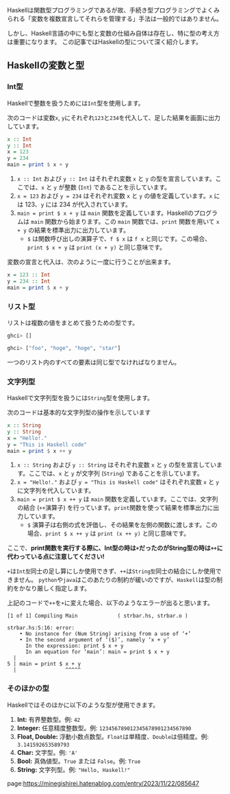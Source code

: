 


Haskellは関数型プログラミングであるが故、手続き型プログラミングでよくみられる「変数を複数宣言してそれらを管理する」手法は一般的ではありません。

しかし、Haskell言語の中にも型と変数の仕組み自体は存在し、特に型の考え方は重要になります。
この記事ではHaskellの型について深く紹介します。


## Haskellの変数と型

### Int型

Haskellで整数を扱うためには`Int`型を使用します。

次のコードは変数`x`, `y`にそれぞれ`123`と`234`を代入して、足した結果を画面に出力しています。

```hs
x :: Int
y :: Int
x = 123
y = 234
main = print $ x + y
```

1.  `x :: Int` および `y :: Int` はそれぞれ変数 `x` と `y` の型を宣言しています。ここでは、`x` と `y` が整数 (`Int`) であることを示しています。
2.  `x = 123` および `y = 234` はそれぞれ変数 `x` と `y` の値を定義しています。`x` には 123、`y` には 234 が代入されています。
3.  `main = print $ x + y` は `main` 関数を定義しています。Haskellのプログラムは `main` 関数から始まります。この `main` 関数では、`print` 関数を用いて `x + y` の結果を標準出力に出力しています。
    * `$` は関数呼び出しの演算子で、`f $ x` は `f x` と同じです。この場合、`print $ x + y` は `print (x + y)` と同じ意味です。


変数の宣言と代入は、次のように一度に行うことが出来ます。

```hs
x = 123 :: Int
y = 234 :: Int
main = print $ x + y
```


### リスト型

リストは複数の値をまとめて扱うための型です。

```hs
ghci> []
```

```hs
ghci> ["foo", "hoge", "hoge", "star"]
```

一つのリスト内のすべての要素は同じ型でなければなりません。










### 文字列型

Haskellで文字列型を扱うには`String`型を使用します。

次のコードは基本的な文字列型の操作を示しています

```hs
x :: String
y :: String
x = "Hello!."
y = "This is Haskell code"
main = print $ x ++ y
```

1.  `x :: String` および `y :: String` はそれぞれ変数 `x` と `y` の型を宣言しています。ここでは、`x` と `y` が文字列 (`String`) であることを示しています。
2.  `x = "Hello!."` および `y = "This is Haskell code"` はそれぞれ変数 `x` と `y` に文字列を代入しています。
3.  `main = print $ x ++ y` は `main` 関数を定義しています。ここでは、文字列の結合 (`++`演算子) を行っています。`print`関数を使って結果を標準出力に出力しています。
    * `$` 演算子は右側の式を評価し、その結果を左側の関数に渡します。この場合、`print $ x ++ y` は `print (x ++ y)` と同じ意味です。

ここで、**print関数を実行する際に、Int型の時は`+`だったのがString型の時は`++`に代わっている点に注意してください!**

`+`は`Int型`同士の足し算にしか使用できず、`++`は`String型`同士の結合にしか使用できません。
`python`や`java`はこのあたりの制約が緩いのですが、`Haskell`は型の制約をかなり厳しく指定します。

上記のコードで`++`を`+`に変えた場合、以下のようなエラーが出ると思います。

```
[1 of 1] Compiling Main             ( strbar.hs, strbar.o )

strbar.hs:5:16: error:
    • No instance for (Num String) arising from a use of ‘+’
    • In the second argument of ‘($)’, namely ‘x + y’
      In the expression: print $ x + y
      In an equation for ‘main’: main = print $ x + y
  |
5 | main = print $ x + y
  |                ^^^^^
```


### そのほかの型

Haskellではそのほかに以下のような型が使用できます。

1.  **Int:**
    有界整数型。例: `42`
2.  **Integer:**
    任意精度整数型。例: `123456789012345678901234567890`
3.  **Float, Double:**
    浮動小数点数型。`Float`は単精度、`Double`は倍精度。例: `3.141592653589793`
4.  **Char:**
    文字型。例: `'A'`
5.  **Bool:**
    真偽値型。`True` または `False`。例: `True`
6.  **String:**
    文字列型。例: `"Hello, Haskell!"`









page:https://minegishirei.hatenablog.com/entry/2023/11/22/085647
